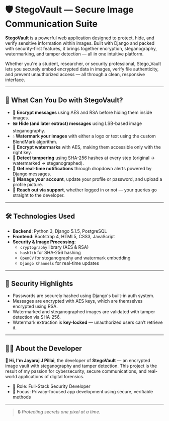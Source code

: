 # 🛡️ StegoVault — Secure Image Communication Suite

**StegoVault** is a powerful web application designed to protect, hide, and verify sensitive information within images. Built with Django and packed with security-first features, it brings together encryption, steganography, watermarking, and tamper detection — all in one intuitive platform.

Whether you're a student, researcher, or security professional, Stego_Vault lets you securely embed encrypted data in images, verify file authenticity, and prevent unauthorized access — all through a clean, responsive interface.

---

## 🚀 What Can You Do with StegoVault?

- 🔐 **Encrypt messages** using AES and RSA before hiding them inside images.
- 🖼️ **Hide (and later extract) messages** using LSB-based image steganography.
- 💧 **Watermark your images** with either a logo or text using the custom BlendMark algorithm.
- 🔏 **Encrypt watermarks** with AES, making them accessible only with the right key.
- 🧪 **Detect tampering** using SHA-256 hashes at every step (original → watermarked → steganographed).
- 🔔 **Get real-time notifications** through dropdown alerts powered by Django messages.
- 👤 **Manage your account**, update your profile or password, and upload a profile picture.
- 📩 **Reach out via support**, whether logged in or not — your queries go straight to the developer.

---

## 🛠️ Technologies Used

- **Backend**: Python 3, Django 5.1.5, PostgreSQL
- **Frontend**: Bootstrap 4, HTML5, CSS3, JavaScript
- **Security & Image Processing**:
  - `cryptography` library (AES & RSA)
  - `hashlib` for SHA-256 hashing
  - `OpenCV` for steganography and watermark embedding
  - `Django Channels` for real-time updates

---

## 🔐 Security Highlights

- Passwords are securely hashed using Django's built-in auth system.
- Messages are encrypted with AES keys, which are themselves encrypted using RSA.
- Watermarked and steganographed images are validated with tamper detection via SHA-256.
- Watermark extraction is **key-locked** — unauthorized users can’t retrieve it.

---

## 👨‍💻 About the Developer

**👋 Hi, I'm Jayaraj J Pillai**, the developer of **StegoVault** — an encrypted image vault with steganography and tamper detection. This project is the result of my passion for cybersecurity, secure communications, and real-world applications of digital forensics.

- 🔧 Role: Full-Stack Security Developer
- 🧠 Focus: Privacy-focused app development using secure, verifiable methods

---

> 🔒 *Protecting secrets one pixel at a time.*
